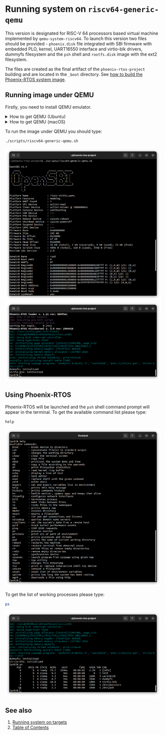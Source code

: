 # Running system on `riscv64-generic-qemu`

This version is designated for RISC-V 64 processors based virtual machine implemented by `qemu-system-riscv64`.
To launch this version two files should be provided - `phoenix.disk` file integrated with SBI firmware with embedded
PLO, kernel, UART16550 interface and virtio-blk drivers, dummyfs filesystem and the `psh` shell and `rootfs.disk` image
with the ext2 filesystem.

The files are created as the final artifact of the `phoenix-rtos-project` building and are located in the `_boot`
directory. See [how to build the Phoenix-RTOS system image](../building/README.md).

## Running image under QEMU

Firstly, you need to install QEMU emulator.
  <details>
  <summary>How to get QEMU (Ubuntu)</summary>

- Install the required packages

  ```bash
  sudo apt-get update && \
  sudo apt-get install qemu-kvm \
  qemu virt-manager \
  virt-viewer libvirt-clients \
  libvirt-daemon-system \
  bridge-utils virtinst \
  libvirt-daemon \
  qemu-system-misc
  ```

- Check if QEMU is properly installed:

  ```bash
  qemu-system-riscv64 --version
  ```

  ```bash
  ~$ qemu-system-riscv64 --version
  QEMU emulator version 4.2.1 (Debian 1:4.2-3ubuntu6.24)
  Copyright (c) 2003-2019 Fabrice Bellard and the QEMU Project developers
  ~$
  ```

  </details>

  <details>
  <summary>How to get QEMU (macOS)</summary>

- Install the required packages

  ```zsh
  brew update && \
  brew install qemu
  ```

- Check if QEMU is properly installed:

  ```zsh
  qemu-system-riscv64 --version
  ```

  ```zsh
  ~$ qemu-system-riscv64 --version
  QEMU emulator version 8.0.0
  Copyright (c) 2003-2022 Fabrice Bellard and the QEMU Project developers
  ~$
  ```

  </details>

To run the image under QEMU you should type:

```bash
./scripts/riscv64-generic-qemu.sh
```

<img src="_images/riscv64-generic-qemu1.png" width="700px">
</br>
<img src="_images/riscv64-generic-qemu2.png" width="700px">

## Using Phoenix-RTOS

Phoenix-RTOS will be launched and the `psh` shell command prompt will appear in the terminal. To get the available
command list please type:

```plaintext
help
```

<img src="_images/riscv64-generic-qemu-help.png" width="700px">

To get the list of working processes please type:

```bash
ps
```

<img src="_images/riscv64-generic-qemu-ps.png" width="700px">

## See also

1. [Running system on targets](README.md)
2. [Table of Contents](../README.md)
